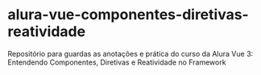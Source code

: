 # alura-vue-componentes-diretivas-reatividade
Repositório para guardas as anotações e prática do curso da Alura Vue 3: Entendendo Componentes, Diretivas e Reatividade no Framework
